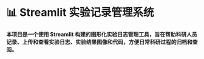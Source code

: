 # 📊 Streamlit 实验记录管理系统

**本项目是一个使用 Streamlit 构建的图形化实验日志管理工具，旨在帮助科研人员记录、上传和查看实验日志、实验结果图像和代码，方便日常科研过程的归档和查阅。**




